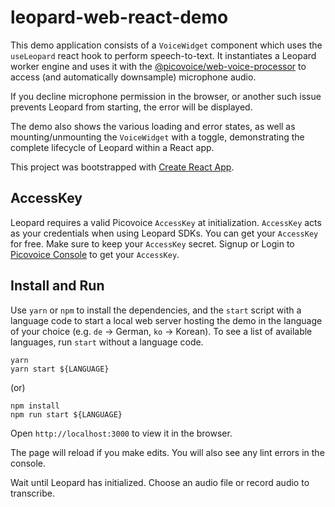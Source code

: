 # leopard-web-react-demo

This demo application consists of a `VoiceWidget` component which uses the `useLeopard` react hook to perform speech-to-text. It instantiates a Leopard worker engine and uses it with the [@picovoice/web-voice-processor](https://www.npmjs.com/package/@picovoice/web-voice-processor) to access (and automatically downsample) microphone audio.

If you decline microphone permission in the browser, or another such issue prevents Leopard from starting, the error will be displayed.

The demo also shows the various loading and error states, as well as mounting/unmounting the `VoiceWidget` with a toggle, demonstrating the complete lifecycle of Leopard within a React app.

This project was bootstrapped with [Create React App](https://github.com/facebook/create-react-app).

## AccessKey

Leopard requires a valid Picovoice `AccessKey` at initialization. `AccessKey` acts as your credentials when using Leopard SDKs.
You can get your `AccessKey` for free. Make sure to keep your `AccessKey` secret.
Signup or Login to [Picovoice Console](https://console.picovoice.ai/) to get your `AccessKey`.

## Install and Run

Use `yarn` or `npm` to install the dependencies, and the `start` script with a language code
to start a local web server hosting the demo in the language of your choice (e.g. `de` -> German, `ko` -> Korean).
To see a list of available languages, run `start` without a language code.

```console
yarn
yarn start ${LANGUAGE}
```

(or)

```console
npm install
npm run start ${LANGUAGE}
```

Open `http://localhost:3000` to view it in the browser.

The page will reload if you make edits. You will also see any lint errors in the console.

Wait until Leopard has initialized. Choose an audio file or record audio to transcribe.
